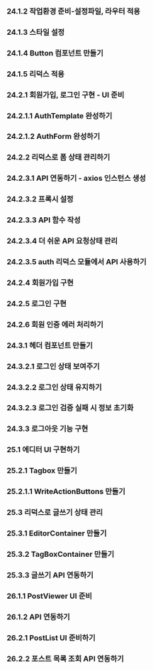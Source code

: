 ### 24.1.2 작업환경 준비-설정파일, 라우터 적용

### 24.1.3 스타일 설정

### 24.1.4 Button 컴포넌트 만들기

### 24.1.5 리덕스 적용

### 24.2.1 회원가입, 로그인 구현 - UI 준비

### 24.2.1.1 AuthTemplate 완성하기

### 24.2.1.2 AuthForm 완성하기

### 24.2.2 리덕스로 폼 상태 관리하기

### 24.2.3.1 API 연동하기 - axios 인스턴스 생성

### 24.2.3.2 프록시 설정

### 24.2.3.3 API 함수 작성

### 24.2.3.4 더 쉬운 API 요청상태 관리

### 24.2.3.5 auth 리덕스 모듈에서 API 사용하기

### 24.2.4 회원가입 구현

### 24.2.5 로그인 구현

### 24.2.6 회원 인증 에러 처리하기

### 24.3.1 헤더 컴포넌트 만들기

### 24.3.2.1 로그인 상태 보여주기

### 24.3.2.2 로그인 상태 유지하기

### 24.3.2.3 로그인 검증 실패 시 정보 초기화

### 24.3.3 로그아웃 기능 구현

### 25.1 에디터 UI 구현하기

### 25.2.1 Tagbox 만들기

### 25.2.1.1 WriteActionButtons 만들기

### 25.3 리덕스로 글쓰기 상태 관리

### 25.3.1 EditorContainer 만들기

### 25.3.2 TagBoxContainer 만들기

### 25.3.3 글쓰기 API 연동하기

### 26.1.1 PostViewer UI 준비

### 26.1.2 API 연동하기

### 26.2.1 PostList UI 준비하기

### 26.2.2 포스트 목록 조회 API 연동하기
